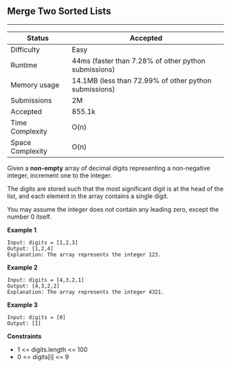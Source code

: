 ## Merge Two Sorted Lists
---------
| Status | Accepted |
| --- | --- |
| Difficulty | Easy |
| Runtime | 44ms (faster than 7.28% of other python submissions) |
| Memory usage | 14.1MB (less than 72.99% of other python submissions) |
| Submissions | 2M |
| Accepted | 855.1k |
| Time Complexity | O(n) |
| Space Complexity | O(n) |

Given a **non-empty** array of decimal digits representing a non-negative integer, increment one to the integer.

The digits are stored such that the most significant digit is at the head of the list, and each element in the array contains a single digit.

You may assume the integer does not contain any leading zero, except the number 0 itself.

**Example 1**
```
Input: digits = [1,2,3]
Output: [1,2,4]
Explanation: The array represents the integer 123.
```

**Example 2**
```
Input: digits = [4,3,2,1]
Output: [4,3,2,2]
Explanation: The array represents the integer 4321.
```

**Example 3**
```
Input: digits = [0]
Output: [1]
```

**Constraints**
- 1 <= digits.length <= 100
- 0 <= digits[i] <= 9
